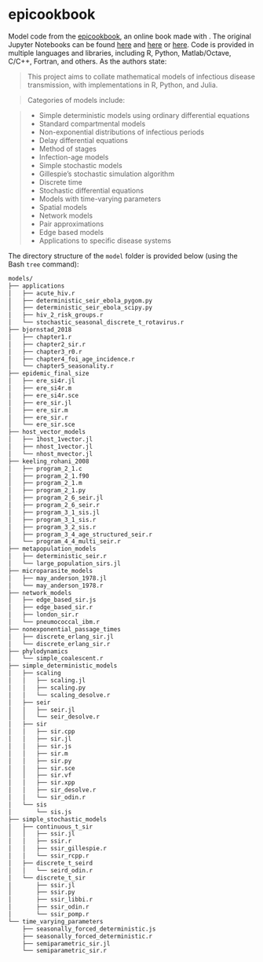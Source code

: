 # epicookbook

Model code from the [epicookbook](http://epirecip.es/epicookbook/), an online book made with . The original Jupyter Notebooks can be found [here](https://github.com/epirecipes/epicookbook/tree/master/notebooks) and [here](https://github.com/epirecipes/epicookbook/tree/master/updatedJulia) or [here](https://gke.mybinder.org/v2/gh/epirecipes/epicookbook/master?filepath=notebooks). Code is provided in multiple languages and libraries, including R, Python, Matlab/Octave, C/C++, Fortran, and others. As the authors state:

> This project aims to collate mathematical models of infectious disease transmission, with implementations in R, Python, and Julia.

> Categories of models include:

> * Simple deterministic models using ordinary differential equations
> * Standard compartmental models
> * Non-exponential distributions of infectious periods
> * Delay differential equations
> * Method of stages
> * Infection-age models
> * Simple stochastic models
> * Gillespie’s stochastic simulation algorithm
> * Discrete time
> * Stochastic differential equations
> * Models with time-varying parameters
> * Spatial models
> * Network models
> * Pair approximations
> * Edge based models
> * Applications to specific disease systems

The directory structure of the `model` folder is provided below (using the Bash `tree` command):

```bash
models/
├── applications
│   ├── acute_hiv.r
│   ├── deterministic_seir_ebola_pygom.py
│   ├── deterministic_seir_ebola_scipy.py
│   ├── hiv_2_risk_groups.r
│   └── stochastic_seasonal_discrete_t_rotavirus.r
├── bjornstad_2018
│   ├── chapter1.r
│   ├── chapter2_sir.r
│   ├── chapter3_r0.r
│   ├── chapter4_foi_age_incidence.r
│   └── chapter5_seasonality.r
├── epidemic_final_size
│   ├── ere_si4r.jl
│   ├── ere_si4r.m
│   ├── ere_si4r.sce
│   ├── ere_sir.jl
│   ├── ere_sir.m
│   ├── ere_sir.r
│   └── ere_sir.sce
├── host_vector_models
│   ├── 1host_1vector.jl
│   ├── nhost_1vector.jl
│   └── nhost_mvector.jl
├── keeling_rohani_2008
│   ├── program_2_1.c
│   ├── program_2_1.f90
│   ├── program_2_1.m
│   ├── program_2_1.py
│   ├── program_2_6_seir.jl
│   ├── program_2_6_seir.r
│   ├── program_3_1_sis.jl
│   ├── program_3_1_sis.r
│   ├── program_3_2_sis.r
│   ├── program_3_4_age_structured_seir.r
│   └── program_4_4_multi_seir.r
├── metapopulation_models
│   ├── deterministic_seir.r
│   └── large_population_sirs.jl
├── microparasite_models
│   ├── may_anderson_1978.jl
│   └── may_anderson_1978.r
├── network_models
│   ├── edge_based_sir.js
│   ├── edge_based_sir.r
│   ├── london_sir.r
│   └── pneumococcal_ibm.r
├── nonexponential_passage_times
│   ├── discrete_erlang_sir.jl
│   └── discrete_erlang_sir.r
├── phylodynamics
│   └── simple_coalescent.r
├── simple_deterministic_models
│   ├── scaling
│   │   ├── scaling.jl
│   │   ├── scaling.py
│   │   └── scaling_desolve.r
│   ├── seir
│   │   ├── seir.jl
│   │   └── seir_desolve.r
│   ├── sir
│   │   ├── sir.cpp
│   │   ├── sir.jl
│   │   ├── sir.js
│   │   ├── sir.m
│   │   ├── sir.py
│   │   ├── sir.sce
│   │   ├── sir.vf
│   │   ├── sir.xpp
│   │   ├── sir_desolve.r
│   │   └── sir_odin.r
│   └── sis
│       └── sis.js
├── simple_stochastic_models
│   ├── continuous_t_sir
│   │   ├── ssir.jl
│   │   ├── ssir.r
│   │   ├── ssir_gillespie.r
│   │   └── ssir_rcpp.r
│   ├── discrete_t_seird
│   │   └── seird_odin.r
│   └── discrete_t_sir
│       ├── ssir.jl
│       ├── ssir.py
│       ├── ssir_libbi.r
│       ├── ssir_odin.r
│       └── ssir_pomp.r
└── time_varying_parameters
    ├── seasonally_forced_deterministic.js
    ├── seasonally_forced_deterministic.r
    ├── semiparametric_sir.jl
    └── semiparametric_sir.r
```
